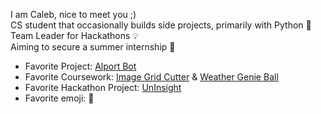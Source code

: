 I am Caleb, nice to meet you ;) \
CS student that occasionally builds side projects, primarily with Python 🐍 \
Team Leader for Hackathons :bulb: \
Aiming to secure a summer internship 🚀
 
- Favorite Project: [Alport Bot](https://github.com/orangasus/Alport-Bot)
- Favorite Coursework: [Image Grid Cutter](https://github.com/orangasus/Image-Grid-Cutter) & [Weather Genie Ball](https://github.com/orangasus/Weather-Genie-Ball)
- Favorite Hackathon Project: [UnInsight](https://github.com/orangasus/UnInsight-Platform)
- Favorite emoji: 🧩
